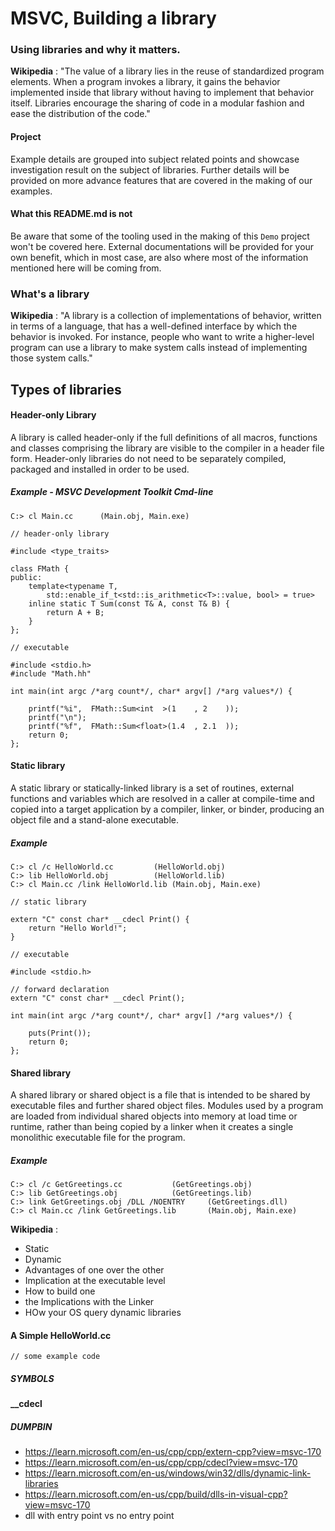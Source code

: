 # MSVC, Building a library

### Using libraries and why it matters.

**Wikipedia** : "The value of a library lies in the reuse of standardized program elements. When a program invokes a library, it gains the behavior implemented inside that library without having to implement that behavior itself. Libraries encourage the sharing of code in a modular fashion and ease the distribution of the code."

#### Project
Example details are grouped into subject related points and showcase investigation result on the subject of libraries. Further details will be provided on more advance features that are covered in the making of our examples.

#### What this README.md is not
Be aware that some of the tooling used in the making of this `Demo` project won't be covered here. External documentations will be provided for your own benefit, which in most case, are also where most of the information mentioned here will be coming from.

### What's a library

**Wikipedia** : "A library is a collection of implementations of behavior, written in terms of a language, that has a well-defined interface by which the behavior is invoked. For instance, people who want to write a higher-level program can use a library to make system calls instead of implementing those system calls."

## Types of libraries

#### Header-only Library

A library is called header-only if the full definitions of all macros, functions and classes comprising the library are visible to the compiler in a header file form. Header-only libraries do not need to be separately compiled, packaged and installed in order to be used.

##### Example - MSVC Development Toolkit Cmd-line

```
C:> cl Main.cc		(Main.obj, Main.exe)
```

```
// header-only library

#include <type_traits>

class FMath {
public:
	template<typename T,
		std::enable_if_t<std::is_arithmetic<T>::value, bool> = true>
	inline static T Sum(const T& A, const T& B) {
		return A + B;
	}
};

// executable

#include <stdio.h>
#include "Math.hh"

int main(int argc /*arg count*/, char* argv[] /*arg values*/) {

	printf("%i",  FMath::Sum<int  >(1    , 2    ));
	printf("\n");
	printf("%f",  FMath::Sum<float>(1.4  , 2.1  ));
	return 0;
};
```

#### Static library

A static library or statically-linked library is a set of routines, external functions and variables which are resolved in a caller at compile-time and copied into a target application by a compiler, linker, or binder, producing an object file and a stand-alone executable.

##### Example
```
C:> cl /c HelloWorld.cc			(HelloWorld.obj)
C:> lib HelloWorld.obj			(HelloWorld.lib)
C:> cl Main.cc /link HelloWorld.lib	(Main.obj, Main.exe)
```

```
// static library

extern "C" const char* __cdecl Print() {
	return "Hello World!";
}

// executable

#include <stdio.h>

// forward declaration
extern "C" const char* __cdecl Print();

int main(int argc /*arg count*/, char* argv[] /*arg values*/) {

	puts(Print());
	return 0;
};
```

#### Shared library

A shared library or shared object is a file that is intended to be shared by executable files and further shared object files. Modules used by a program are loaded from individual shared objects into memory at load time or runtime, rather than being copied by a linker when it creates a single monolithic executable file for the program.

##### Example
```
C:> cl /c GetGreetings.cc			(GetGreetings.obj)
C:> lib GetGreetings.obj			(GetGreetings.lib)
C:> link GetGreetings.obj /DLL /NOENTRY		(GetGreetings.dll)
C:> cl Main.cc /link GetGreetings.lib		(Main.obj, Main.exe)
```

**Wikipedia** : 

* Static
* Dynamic
* Advantages of one over the other
* Implication at the executable level
* How to build one
* the Implications with the Linker
* HOw your OS query dynamic libraries

#### A Simple HelloWorld.cc
```
// some example code
```

##### SYMBOLS
**__cdecl** 

##### DUMPBIN

* https://learn.microsoft.com/en-us/cpp/cpp/extern-cpp?view=msvc-170
* https://learn.microsoft.com/en-us/cpp/cpp/cdecl?view=msvc-170
* https://learn.microsoft.com/en-us/windows/win32/dlls/dynamic-link-libraries
* https://learn.microsoft.com/en-us/cpp/build/dlls-in-visual-cpp?view=msvc-170
* dll with entry point vs no entry point
